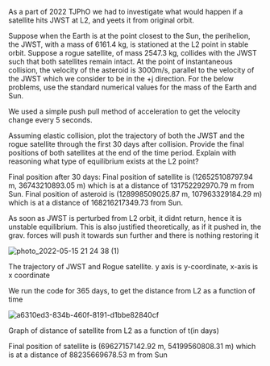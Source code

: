 As a part of 2022 TJPhO we had to investigate what would happen if a satellite hits JWST at L2, and yeets it from original orbit.

Suppose when the Earth is at the point closest to the Sun, the perihelion, the JWST, with a mass of 6161.4 kg, is stationed at the L2 point in stable orbit. Suppose a rogue satellite, of mass 2547.3 kg, collides with the JWST such that both satellites remain intact. At the point of instantaneous collision, the velocity of the asteroid is 3000m/s, parallel to the velocity of the JWST which we consider to be in the +j direction. For the below problems, use the standard numerical values for the mass of the Earth and Sun.


We used a simple push pull method of acceleration to get the velocity change every 5 seconds.

Assuming elastic collision, plot the trajectory of both the JWST and the rogue satellite through the first 30 days after collision. Provide the final positions of both satellites at the end of the time period. Explain with reasoning what type of equilibrium exists at the L2 point?

Final position after 30 days:
Final position of satellite is (126525108797.94 m, 36743210893.05 m) which is at a distance of
131752292970.79 m from Sun.
Final position of asteroid is (128998509025.87 m, 107963329184.29 m) which is at a distance of
168216217349.73 from Sun.


As soon as JWST is perturbed from L2 orbit, it didnt return, hence it is unstable equilibrium. This
is also justified theoretically, as if it pushed in, the grav. forces will push it towards sun further and
there is nothing restoring it

![photo_2022-05-15 21 24 38 (1)](https://user-images.githubusercontent.com/65448559/182022300-1eef4643-aeb3-49bc-8424-5237d57c1a2d.jpeg)

The trajectory of JWST and Rogue satellite. y axis is y-coordinate, x-axis is x coordinate

We run the code for 365 days, to get the distance from L2 as a function of time

![a6310ed3-834b-460f-8191-d1bbe82840cf](https://user-images.githubusercontent.com/65448559/182022423-9275ab83-850a-4db6-93f2-9a99f8af4e30.jpg)

Graph of distance of satellite from L2 as a function of t(in days)


Final position of satellite is (69627157142.92 m, 54199560808.31 m) which is at a distance of
88235669678.53 m from Sun
